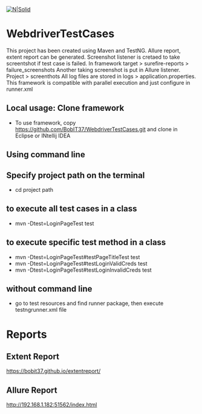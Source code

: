 [![N|Solid](https://www.bobit.us/images/bobit-logo.png)](https://bobit37.github.io/Resume/)

# WebdriverTestCases

This project has been created using Maven and TestNG.
Allure report, extent report can be generated.
Screenshot listener is cretaed to take screentshot if test case is failed. In framework target > surefire-reports > failure_screenshots
Another taking screenshot is put in Allure listener. Project > screenthots
All log files are stored in logs > application.properties.
This framework is compatible with parallel execution and just configure in runner.xml

## Local usage: Clone framework 

- To use framework, copy https://github.com/BobIT37/WebdriverTestCases.git and clone in Eclipse or INtellij IDEA

## Using command line
## Specify project path on the terminal
- cd project path

## to execute all test cases in a class
- mvn -Dtest=LoginPageTest test

## to execute specific test method in a class
- mvn -Dtest=LoginPageTest#testPageTitleTest test
- mvn -Dtest=LoginPageTest#testLoginValidCreds test
- mvn -Dtest=LoginPageTest#testLoginInvalidCreds test

## without command line
- go to test resources and find runner package, then execute testngrunner.xml file

# Reports

## Extent Report
https://bobit37.github.io/extentreport/

## Allure Report
http://192.168.1.182:51562/index.html
